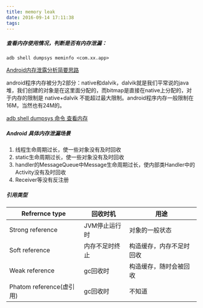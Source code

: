 ```yaml
---
title: memory leak
date: 2016-09-14 17:11:38
tags:
---
```



##### 查看内存使用情况，判断是否有内存泄漏：

`adb shell dumpsys meminfo <com.xx.app>`

[Android内存泄露分析简要思路](http://blog.csdn.net/ljphhj/article/details/44966023)

android程序内存被分为2部分：native和dalvik，dalvik就是我们平常说的java堆，我们创建的对象是在这里面分配的，而bitmap是直接在native上分配的，对于内存的限制是 native+dalvik 不能超过最大限制。android程序内存一般限制在16M，当然也有24M的。

[adb shell dumpsys 命令 查看内存](http://blog.csdn.net/xyz_lmn/article/details/7001892)  


##### Android 具体内存泄漏场景

1. 线程生命周期过长，使一些对象没有及时回收
2. static生命周期过长，使一些对象没有及时回收
3. handler的MessageQueue中Message生命周期过长，使内部类Handler中的Activity没有及时回收
4. Receiver等没有反注册

##### 引用类型

| Refrernce type | 回收时机 |用途 |
|---------------|---------|------|
|Strong reference | JVM停止运行时 | 对象的一般状态 |
|Soft reference | 内存不足时终止 | 构造缓存，内存不足时回收|
|Weak reference | gc回收时 | 构造缓存，随时会被回收|
|Phatom reference(虚引用) | gc回收时 | 不知道|

